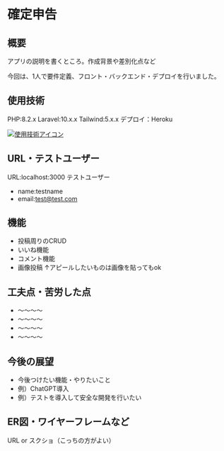 # 確定申告

## 概要
アプリの説明を書くところ。作成背景や差別化点など

今回は、1人で要件定義、フロント・バックエンド・デプロイを行いました。

## 使用技術
PHP:8.2.x
Laravel:10.x.x
Tailwind:5.x.x
デプロイ：Heroku

[![使用技術アイコン](https://skillicons.dev/icons?i=php,laravel,tailwind,heroku)](https://skillicons.dev)

## URL・テストユーザー
URL:localhost:3000
テストユーザー
- name:testname
- email:test@test.com

## 機能
- 投稿周りのCRUD
- いいね機能
- コメント機能
- 画像投稿
↑アピールしたいものは画像を貼ってもok

## 工夫点・苦労した点
- 〜〜〜〜
- 〜〜〜〜
- 〜〜〜〜
- 〜〜〜〜

## 今後の展望
- 今後つけたい機能・やりたいこと
- 例）ChatGPT導入
- 例）テストを導入して安全な開発を行いたい

## ER図・ワイヤーフレームなど
URL or スクショ（こっちの方がよい）
